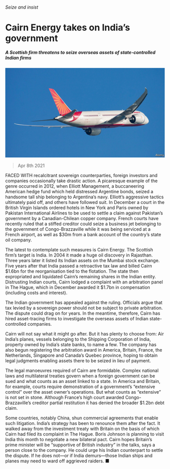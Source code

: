 ###### Seize and insist

# Cairn Energy takes on India’s government 

##### A Scottish firm threatens to seize overseas assets of state-controlled Indian firms 

![image](images/20210410_wbp502.jpg) 

> Apr 8th 2021 

FACED WITH recalcitrant sovereign counterparties, foreign investors and companies occasionally take drastic action. A picaresque example of the genre occurred in 2012, when Elliott Management, a buccaneering American hedge fund which held distressed Argentine bonds, seized a handsome tall ship belonging to Argentina’s navy. Elliott’s aggressive tactics ultimately paid off, and others have followed suit. In December a court in the British Virgin Islands ordered hotels in New York and Paris owned by Pakistan International Airlines to be used to settle a claim against Pakistan’s government by a Canadian-Chilean copper company. French courts have recently ruled that a stiffed creditor could seize a business jet belonging to the government of Congo-Brazzaville while it was being serviced at a French airport, as well as $30m from a bank account of the country’s state oil company.

The latest to contemplate such measures is Cairn Energy. The Scottish firm’s target is India. In 2004 it made a huge oil discovery in Rajasthan. Three years later it listed its Indian assets on the Mumbai stock exchange. Five years after that India passed a retroactive tax law and billed Cairn $1.6bn for the reorganisation tied to the flotation. The state then expropriated and liquidated Cairn’s remaining shares in the Indian entity. Distrusting Indian courts, Cairn lodged a complaint with an arbitration panel in The Hague, which in December awarded it $1.7bn in compensation (including costs and interest).


The Indian government has appealed against the ruling. Officials argue that tax levied by a sovereign power should not be subject to private arbitration. The dispute could drag on for years. In the meantime, therefore, Cairn has hired asset-tracing firms to investigate the overseas assets of Indian state-controlled companies.

Cairn will not say what it might go after. But it has plenty to choose from: Air India’s planes, vessels belonging to the Shipping Corporation of India, property owned by India’s state banks, to name a few. The company has also begun registering the arbitration award in America, Britain, France, the Netherlands, Singapore and Canada’s Quebec province, hoping to obtain legal judgments enabling assets there to be seized in lieu of payment.

The legal manoeuvres required of Cairn are formidable. Complex national laws and multilateral treaties govern when a foreign government can be sued and what counts as an asset linked to a state. In America and Britain, for example, courts require demonstration of a government’s “extensive control” over the asset owner’s operations. But what counts as “extensive” is not set in stone. Although France’s high court awarded Congo-Brazzaville’s creditor partial restitution it has denied the broader $1.2bn debt claim.

Some countries, notably China, shun commercial agreements that enable such litigation. India’s strategy has been to renounce them after the fact. It walked away from the investment treaty with Britain on the basis of which Cairn had filed its complaint in The Hague. Boris Johnson is planning to visit India this month to negotiate a new bilateral pact. Cairn hopes Britain’s prime minister will be “supportive of British industry” in the talks, says a person close to the company. He could urge his Indian counterpart to settle the dispute. If he does not—or if India demurs—those Indian ships and planes may need to ward off aggrieved raiders. ■

